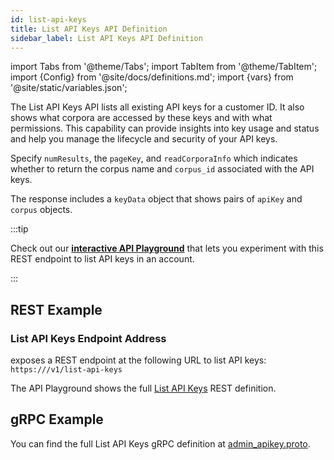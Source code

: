 ```yaml
---
id: list-api-keys
title: List API Keys API Definition
sidebar_label: List API Keys API Definition
---
```


import Tabs from '@theme/Tabs';
import TabItem from '@theme/TabItem';
import {Config} from '@site/docs/definitions.md';
import {vars} from '@site/static/variables.json';

The List API Keys API lists all existing API keys for a customer ID. 
It also shows what corpora are accessed by these keys and with what 
permissions. This capability can provide insights into key usage and 
status and help you manage the lifecycle and security of your API keys.

Specify `numResults`, the `pageKey`, and `readCorporaInfo` which indicates whether to 
return the corpus name and `corpus_id` associated with the API keys.

The response includes a `keyData` object that shows pairs of `apiKey` and 
`corpus` objects.

:::tip

Check out our [**interactive API Playground**](/docs/1.0/rest-api/list-api-keys) that lets 
you experiment with this REST endpoint to list API keys in an account.

:::

## REST Example

### List API Keys Endpoint Address

<Config v="names.product"/> exposes a REST endpoint at the following URL
to list API keys:
<code>https://<Config v="domains.rest.indexing"/>/v1/list-api-keys</code>

The API Playground shows the full [List API Keys](/docs/1.0/rest-api/list-api-keys) REST definition.

## gRPC Example

You can find the full List API Keys gRPC definition at [admin_apikey.proto](https://github.com/vectara/protos/blob/main/admin_apikey.proto).
